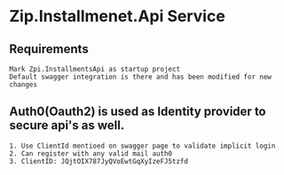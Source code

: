 # Zip.Installmenet.Api Service

## Requirements
```
Mark Zpi.InstallmentsApi as startup project
Default swagger integration is there and has been modified for new changes

```

## Auth0(Oauth2) is used as Identity provider to secure api's as well.
```
1. Use ClientId mentioed on swagger page to validate implicit login 
2. Can register with any valid mail auth0
3. ClientID: JQjtOIX787JyQVoEwtGqXyIzeFJ5tzfd

```

